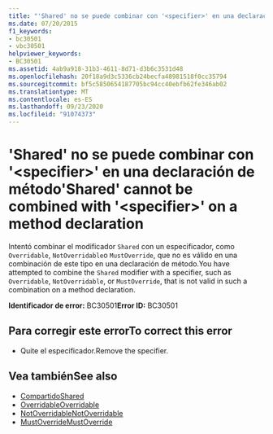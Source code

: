 ```yaml
---
title: "'Shared' no se puede combinar con '<specifier>' en una declaración de método"
ms.date: 07/20/2015
f1_keywords:
- bc30501
- vbc30501
helpviewer_keywords:
- BC30501
ms.assetid: 4ab9a918-31b3-4611-8d71-d3b6c3531d48
ms.openlocfilehash: 20f18a9d3c5336cb24becfa48981518f0cc35794
ms.sourcegitcommit: bf5c5850654187705bc94cc40ebfb62fe346ab02
ms.translationtype: MT
ms.contentlocale: es-ES
ms.lasthandoff: 09/23/2020
ms.locfileid: "91074373"
---
```

# <a name="shared-cannot-be-combined-with-specifier-on-a-method-declaration"></a><span data-ttu-id="895ab-102">'Shared' no se puede combinar con '\<specifier>' en una declaración de método</span><span class="sxs-lookup"><span data-stu-id="895ab-102">'Shared' cannot be combined with '\<specifier>' on a method declaration</span></span>

<span data-ttu-id="895ab-103">Intentó combinar el modificador `Shared` con un especificador, como `Overridable`, `NotOverridable`o `MustOverride`, que no es válido en una combinación de este tipo en una declaración de método.</span><span class="sxs-lookup"><span data-stu-id="895ab-103">You have attempted to combine the `Shared` modifier with a specifier, such as `Overridable`, `NotOverridable`, or `MustOverride`, that is not valid in such a combination on a method declaration.</span></span>  
  
 <span data-ttu-id="895ab-104">**Identificador de error:** BC30501</span><span class="sxs-lookup"><span data-stu-id="895ab-104">**Error ID:** BC30501</span></span>  
  
## <a name="to-correct-this-error"></a><span data-ttu-id="895ab-105">Para corregir este error</span><span class="sxs-lookup"><span data-stu-id="895ab-105">To correct this error</span></span>  
  
- <span data-ttu-id="895ab-106">Quite el especificador.</span><span class="sxs-lookup"><span data-stu-id="895ab-106">Remove the specifier.</span></span>  
  
## <a name="see-also"></a><span data-ttu-id="895ab-107">Vea también</span><span class="sxs-lookup"><span data-stu-id="895ab-107">See also</span></span>

- [<span data-ttu-id="895ab-108">Compartido</span><span class="sxs-lookup"><span data-stu-id="895ab-108">Shared</span></span>](../language-reference/modifiers/shared.md)
- [<span data-ttu-id="895ab-109">Overridable</span><span class="sxs-lookup"><span data-stu-id="895ab-109">Overridable</span></span>](../language-reference/modifiers/overridable.md)
- [<span data-ttu-id="895ab-110">NotOverridable</span><span class="sxs-lookup"><span data-stu-id="895ab-110">NotOverridable</span></span>](../language-reference/modifiers/notoverridable.md)
- [<span data-ttu-id="895ab-111">MustOverride</span><span class="sxs-lookup"><span data-stu-id="895ab-111">MustOverride</span></span>](../language-reference/modifiers/mustoverride.md)
